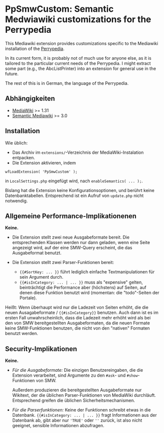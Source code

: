 # PpSmwCustom: Semantic Medwiawiki customizations for the Perrypedia 

This Mediawiki extension provides customizations specific to the Mediawiki installation of the [Perrypedia](http://www.perrypedia.proc).

In its current form, it is probably not of much use for anyone else, as it is 
tailored to the particular current needs of the Perrypedia. I might extract some 
part (e.g., the AbcListPrinter) into an extension for general use in the future.

The rest of this is in German, the language of the Perrypedia.

## Abhängigkeiten

* [MediaWiki](https://www.mediawiki.org) >= 1.31
* [Semantic Mediawiki](https://www.semantic-mediawiki.org) >= 3.0

## Installation

Wie üblich:

* Das Archiv im `extensions/`-Verzeichnis der MediaWiki-Instalation entpacken.
* Die Extension aktivieren, indem 
```
wfLoadExtension( 'PpSmwCustom' );
```
in `LocalSettings.php` eingefügt wird, nach `enableSemantics( ... );`.

Bislang hat die Extension keine Konfigurationsoptionen, und berührt keine Datenbanktabellen. Entsprechend ist ein Aufruf von `update.php` nicht notwendig.

## Allgemeine Performance-Implikationenen

**Keine.** 

* Die Extension stellt zwei neue Ausgabeformate bereit. Die entsprechenden 
  Klassen werden nur dann geladen, wenn eine Seite angezeigt wird, auf der eine 
  SMW-Query erscheint, die das Ausgabeformat benutzt.

* Die Extension stellt zwei Parser-Funktionen bereit:
  * `{{#SortKey: ... }}` führt lediglich einfache Textmanipulationen für sein
    Argument durch.
  * `{{#isInCategory: ... | ... }}` muss als "expensive" gelten, beinträchtigt
    die Performance aber (höchstens) auf Seiten, auf denen diese Funktion 
    benutzt wird (momentan: die "todo"-Seiten der Portale).

Heißt: Wenn überhaupt wird nur die Ladezeit von Seiten erhöht, die die neuen
Ausagabeformate / `{{#isInCategory}}` benutzen. Auch dann ist es 
im ersten Fall unwahrscheinlich, dass die Ladezeit mehr erhöht wird als bei 
den von SMW bereitgestellten Ausgabeformaten, da die neuen Formate keine 
SMW-Funktionen benutzen, die nicht von den "nativen"  Formaten benutzt werden.

## Security-Implikationen

**Keine.** 

- *Für die Ausgabeformate:* Die einzigen Benutzereingaben, die die Extension 
  verarbeitet, sind Argumente zu den `#ask`- und `#show`-Funktionen von SMW. 

  Außerdem produzieren die bereitgestellten Ausgabeformate nur Wikitext, der 
  die üblichen Parser-Funktionen von MediaWiki durchläuft. Entsprechend greifen 
  die üblichen Sicherheitsmechanismen. 

- *Für die Parserfunktionen:* Keine der Funktionen schreibt etwas in die 
  Datenbank. `{{#isInCategory: ... | ... }}` fragt Informationen aus der 
  Datenbank ab, gibt aber nur `'TRUE'` oder `''` zurück, ist also nicht 
  geeignet, sensible Informationen abzufragen.